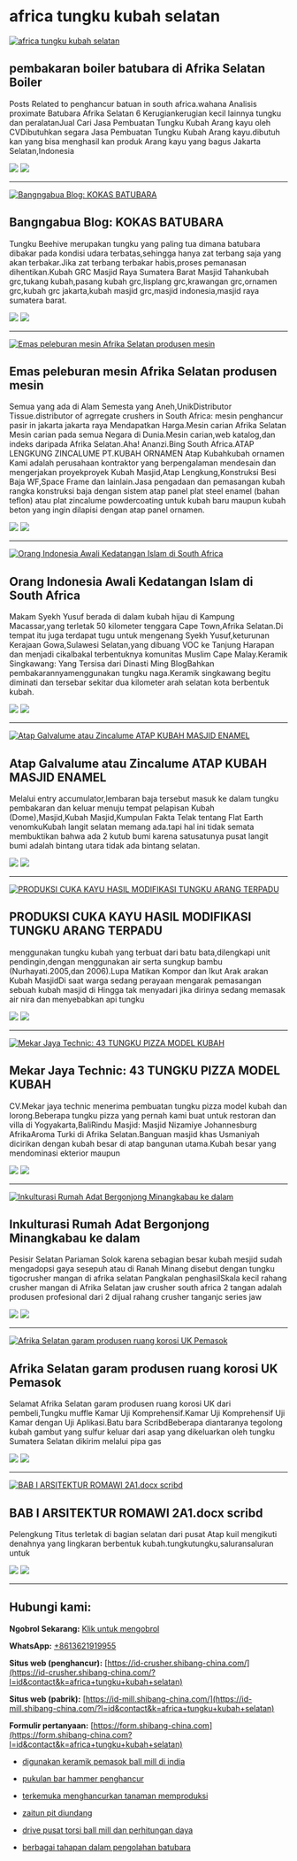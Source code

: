 # africa tungku kubah selatan

<a href="https://swt.shibang-china.com/?l=id&img&k=africa+tungku+kubah+selatan" target="_blank">![africa tungku kubah selatan](http://static.shibang-china.com/all-800x300/1362.jpg)</a>

## pembakaran boiler batubara di Afrika Selatan Boiler
Posts Related to penghancur batuan in south africa.wahana Analisis proximate Batubara Afrika Selatan 6 Kerugiankerugian kecil lainnya tungku dan peralatanJual Cari Jasa Pembuatan Tungku Kubah Arang kayu oleh CVDibutuhkan segara Jasa Pembuatan Tungku Kubah Arang kayu.dibutuh kan yang bisa menghasil kan produk Arang kayu yang bagus Jakarta Selatan,Indonesia


<a href="https://whatsapp.shibangsoft.com/WhatsApp.php" target="_blank" title="WhatsApp">![](http://static.shibang-china.com/icon/whatsapp.png)</a> <a href="https://swt.shibang-china.com/?l=id&icon&k=africa+tungku+kubah+selatan" target="_blank">![](http://static.shibang-china.com/icon/chat-id.png)</a>

---

<a href="https://swt.shibang-china.com/?l=id&img&k=africa+tungku+kubah+selatan" target="_blank">![Bangngabua Blog: KOKAS BATUBARA](http://static.shibang-china.com/all-800x300/1509.jpg)</a>

## Bangngabua Blog: KOKAS BATUBARA
Tungku Beehive merupakan tungku yang paling tua dimana batubara dibakar pada kondisi udara terbatas,sehingga hanya zat terbang saja yang akan terbakar.Jika zat terbang terbakar habis,proses pemanasan dihentikan.Kubah GRC Masjid Raya Sumatera Barat Masjid Tahankubah grc,tukang kubah,pasang kubah grc,lisplang grc,krawangan grc,ornamen grc,kubah grc jakarta,kubah masjid grc,masjid indonesia,masjid raya sumatera barat.


<a href="https://whatsapp.shibangsoft.com/WhatsApp.php" target="_blank" title="WhatsApp">![](http://static.shibang-china.com/icon/whatsapp.png)</a> <a href="https://swt.shibang-china.com/?l=id&icon&k=africa+tungku+kubah+selatan" target="_blank">![](http://static.shibang-china.com/icon/chat-id.png)</a>

---

<a href="https://swt.shibang-china.com/?l=id&img&k=africa+tungku+kubah+selatan" target="_blank">![Emas peleburan mesin Afrika Selatan produsen mesin](http://static.shibang-china.com/all-800x300/341.jpg)</a>

## Emas peleburan mesin Afrika Selatan produsen mesin
Semua yang ada di Alam Semesta yang Aneh,UnikDistributor Tissue.distributor of agrregate crushers in South Africa: mesin penghancur pasir in jakarta jakarta raya Mendapatkan Harga.Mesin carian Afrika Selatan Mesin carian pada semua Negara di Dunia.Mesin carian,web katalog,dan indeks daripada Afrika Selatan.Aha! Ananzi.Bing South Africa.ATAP LENGKUNG ZINCALUME PT.KUBAH ORNAMEN Atap Kubahkubah ornamen Kami adalah perusahaan kontraktor yang berpengalaman mendesain dan mengerjakan proyekproyek Kubah Masjid,Atap Lengkung,Konstruksi Besi Baja WF,Space Frame dan lainlain.Jasa pengadaan dan pemasangan kubah rangka konstruksi baja dengan sistem atap panel plat steel enamel (bahan teflon) atau plat zincalume powdercoating untuk kubah baru maupun kubah beton yang ingin dilapisi dengan atap panel ornamen.


<a href="https://whatsapp.shibangsoft.com/WhatsApp.php" target="_blank" title="WhatsApp">![](http://static.shibang-china.com/icon/whatsapp.png)</a> <a href="https://swt.shibang-china.com/?l=id&icon&k=africa+tungku+kubah+selatan" target="_blank">![](http://static.shibang-china.com/icon/chat-id.png)</a>

---

<a href="https://swt.shibang-china.com/?l=id&img&k=africa+tungku+kubah+selatan" target="_blank">![Orang Indonesia Awali Kedatangan Islam di South Africa](http://static.shibang-china.com/all-800x300/1354.jpg)</a>

## Orang Indonesia Awali Kedatangan Islam di South Africa
Makam Syekh Yusuf berada di dalam kubah hijau di Kampung Macassar,yang terletak 50 kilometer tenggara Cape Town,Afrika Selatan.Di tempat itu juga terdapat tugu untuk mengenang Syekh Yusuf,keturunan Kerajaan Gowa,Sulawesi Selatan,yang dibuang VOC ke Tanjung Harapan dan menjadi cikalbakal terbentuknya komunitas Muslim Cape Malay.Keramik Singkawang: Yang Tersisa dari Dinasti Ming BlogBahkan pembakarannyamenggunakan tungku naga.Keramik singkawang begitu diminati dan tersebar sekitar dua kilometer arah selatan kota berbentuk kubah.


<a href="https://whatsapp.shibangsoft.com/WhatsApp.php" target="_blank" title="WhatsApp">![](http://static.shibang-china.com/icon/whatsapp.png)</a> <a href="https://swt.shibang-china.com/?l=id&icon&k=africa+tungku+kubah+selatan" target="_blank">![](http://static.shibang-china.com/icon/chat-id.png)</a>

---

<a href="https://swt.shibang-china.com/?l=id&img&k=africa+tungku+kubah+selatan" target="_blank">![Atap Galvalume atau Zincalume ATAP KUBAH MASJID ENAMEL](http://static.shibang-china.com/all-800x300/127.jpg)</a>

## Atap Galvalume atau Zincalume ATAP KUBAH MASJID ENAMEL
Melalui entry accumulator,lembaran baja tersebut masuk ke dalam tungku pembakaran dan keluar menuju tempat pelapisan Kubah (Dome),Masjid,Kubah Masjid,Kumpulan Fakta Telak tentang Flat Earth venomkuKubah langit selatan memang ada.tapi hal ini tidak semata membuktikan bahwa ada 2 kutub bumi karena satusatunya pusat langit bumi adalah bintang utara tidak ada bintang selatan.


<a href="https://whatsapp.shibangsoft.com/WhatsApp.php" target="_blank" title="WhatsApp">![](http://static.shibang-china.com/icon/whatsapp.png)</a> <a href="https://swt.shibang-china.com/?l=id&icon&k=africa+tungku+kubah+selatan" target="_blank">![](http://static.shibang-china.com/icon/chat-id.png)</a>

---

<a href="https://swt.shibang-china.com/?l=id&img&k=africa+tungku+kubah+selatan" target="_blank">![PRODUKSI CUKA KAYU HASIL MODIFIKASI TUNGKU ARANG TERPADU](http://static.shibang-china.com/all-800x300/1458.jpg)</a>

## PRODUKSI CUKA KAYU HASIL MODIFIKASI TUNGKU ARANG TERPADU
menggunakan tungku kubah yang terbuat dari batu bata,dilengkapi unit pendingin,dengan menggunakan air serta sungkup bambu (Nurhayati.2005,dan 2006).Lupa Matikan Kompor dan Ikut Arak arakan Kubah MasjidDi saat warga sedang perayaan mengarak pemasangan sebuah kubah masjid di Hingga tak menyadari jika dirinya sedang memasak air nira dan menyebabkan api tungku


<a href="https://whatsapp.shibangsoft.com/WhatsApp.php" target="_blank" title="WhatsApp">![](http://static.shibang-china.com/icon/whatsapp.png)</a> <a href="https://swt.shibang-china.com/?l=id&icon&k=africa+tungku+kubah+selatan" target="_blank">![](http://static.shibang-china.com/icon/chat-id.png)</a>

---

<a href="https://swt.shibang-china.com/?l=id&img&k=africa+tungku+kubah+selatan" target="_blank">![Mekar Jaya Technic: 43 TUNGKU PIZZA MODEL KUBAH](http://static.shibang-china.com/all-800x300/1156.jpg)</a>

## Mekar Jaya Technic: 43 TUNGKU PIZZA MODEL KUBAH
CV.Mekar jaya technic menerima pembuatan tungku pizza model kubah dan lorong.Beberapa tungku pizza yang pernah kami buat untuk restoran dan villa di Yogyakarta,BaliRindu Masjid: Masjid Nizamiye Johannesburg AfrikaAroma Turki di Afrika Selatan.Banguan masjid khas Usmaniyah dicirikan dengan kubah besar di atap bangunan utama.Kubah besar yang mendominasi ekterior maupun


<a href="https://whatsapp.shibangsoft.com/WhatsApp.php" target="_blank" title="WhatsApp">![](http://static.shibang-china.com/icon/whatsapp.png)</a> <a href="https://swt.shibang-china.com/?l=id&icon&k=africa+tungku+kubah+selatan" target="_blank">![](http://static.shibang-china.com/icon/chat-id.png)</a>

---

<a href="https://swt.shibang-china.com/?l=id&img&k=africa+tungku+kubah+selatan" target="_blank">![Inkulturasi Rumah Adat Bergonjong Minangkabau ke dalam](http://static.shibang-china.com/all-800x300/3.jpg)</a>

## Inkulturasi Rumah Adat Bergonjong Minangkabau ke dalam
Pesisir Selatan Pariaman Solok karena sebagian besar kubah mesjid sudah mengadopsi gaya sesepuh atau di Ranah Minang disebut dengan tungku tigocrusher mangan di afrika selatan Pangkalan penghasilSkala kecil rahang crusher mangan di Afrika Selatan jaw crusher south africa 2 tangan adalah produsen profesional dari 2 dijual rahang crusher tanganjc series jaw


<a href="https://whatsapp.shibangsoft.com/WhatsApp.php" target="_blank" title="WhatsApp">![](http://static.shibang-china.com/icon/whatsapp.png)</a> <a href="https://swt.shibang-china.com/?l=id&icon&k=africa+tungku+kubah+selatan" target="_blank">![](http://static.shibang-china.com/icon/chat-id.png)</a>

---

<a href="https://swt.shibang-china.com/?l=id&img&k=africa+tungku+kubah+selatan" target="_blank">![Afrika Selatan garam produsen ruang korosi UK Pemasok](http://static.shibang-china.com/all-800x300/1256.jpg)</a>

## Afrika Selatan garam produsen ruang korosi UK Pemasok
Selamat Afrika Selatan garam produsen ruang korosi UK dari pembeli,Tungku muffle Kamar Uji Komprehensif.Kamar Uji Komprehensif Uji Kamar dengan Uji Aplikasi.Batu bara ScribdBeberapa diantaranya tegolong kubah gambut yang sulfur keluar dari asap yang dikeluarkan oleh tungku Sumatera Selatan dikirim melalui pipa gas


<a href="https://whatsapp.shibangsoft.com/WhatsApp.php" target="_blank" title="WhatsApp">![](http://static.shibang-china.com/icon/whatsapp.png)</a> <a href="https://swt.shibang-china.com/?l=id&icon&k=africa+tungku+kubah+selatan" target="_blank">![](http://static.shibang-china.com/icon/chat-id.png)</a>

---

<a href="https://swt.shibang-china.com/?l=id&img&k=africa+tungku+kubah+selatan" target="_blank">![BAB I ARSITEKTUR ROMAWI 2A1.docx scribd](http://static.shibang-china.com/all-800x300/1301.jpg)</a>

## BAB I ARSITEKTUR ROMAWI 2A1.docx scribd
Pelengkung Titus terletak di bagian selatan dari pusat Atap kuil mengikuti denahnya yang lingkaran berbentuk kubah.tungkutungku,saluransaluran untuk

<a href="https://whatsapp.shibangsoft.com/WhatsApp.php" target="_blank" title="WhatsApp">![](http://static.shibang-china.com/icon/whatsapp.png)</a> <a href="https://swt.shibang-china.com/?l=id&icon&k=africa+tungku+kubah+selatan" target="_blank">![](http://static.shibang-china.com/icon/chat-id.png)</a>

---
## Hubungi kami:

**Ngobrol Sekarang:** [Klik untuk mengobrol](https://swt.shibang-china.com?l=id&contact&k=africa+tungku+kubah+selatan)

**WhatsApp:**  [+8613621919955](https://whatsapp.shibangsoft.com/WhatsApp.php)

**Situs web (penghancur):** [https://id-crusher.shibang-china.com/](https://id-crusher.shibang-china.com/?l=id&contact&k=africa+tungku+kubah+selatan)

**Situs web (pabrik):** [https://id-mill.shibang-china.com/](https://id-mill.shibang-china.com/?l=id&contact&k=africa+tungku+kubah+selatan)

**Formulir pertanyaan:** [https://form.shibang-china.com](https://form.shibang-china.com?l=id&contact&k=africa+tungku+kubah+selatan)

* [digunakan keramik pemasok ball mill di india](../38/digunakan%20keramik%20pemasok%20ball%20mill%20di%20india.md)

* [pukulan bar hammer penghancur](../39/pukulan%20bar%20hammer%20penghancur.md)

* [terkemuka menghancurkan tanaman memproduksi](../38/terkemuka%20menghancurkan%20tanaman%20memproduksi.md)

* [zaitun pit diundang](../32/zaitun%20pit%20diundang.md)

* [drive pusat torsi ball mill dan perhitungan daya](../35/drive%20pusat%20torsi%20ball%20mill%20dan%20perhitungan%20daya.md)

* [berbagai tahapan dalam pengolahan batubara](../35/berbagai%20tahapan%20dalam%20pengolahan%20batubara.md)
